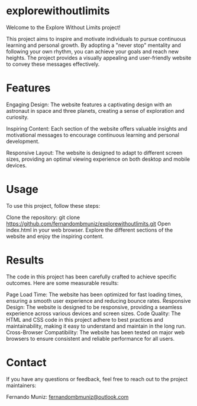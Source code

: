 # explorewithoutlimits

Welcome to the Explore Without Limits project!

This project aims to inspire and motivate individuals to pursue continuous learning and personal growth. By adopting a "never stop" mentality and following your own rhythm, you can achieve your goals and reach new heights. The project provides a visually appealing and user-friendly website to convey these messages effectively.

# Features
Engaging Design: The website features a captivating design with an astronaut in space and three planets, creating a sense of exploration and curiosity.

Inspiring Content: Each section of the website offers valuable insights and motivational messages to encourage continuous learning and personal development.

Responsive Layout: The website is designed to adapt to different screen sizes, providing an optimal viewing experience on both desktop and mobile devices.

# Usage
To use this project, follow these steps:

Clone the repository: git clone https://github.com/fernandombmuniz/explorewithoutlimits.git
Open index.html in your web browser.
Explore the different sections of the website and enjoy the inspiring content.

# Results
The code in this project has been carefully crafted to achieve specific outcomes. Here are some measurable results:

Page Load Time: The website has been optimized for fast loading times, ensuring a smooth user experience and reducing bounce rates.
Responsive Design: The website is designed to be responsive, providing a seamless experience across various devices and screen sizes.
Code Quality: The HTML and CSS code in this project adhere to best practices and maintainability, making it easy to understand and maintain in the long run.
Cross-Browser Compatibility: The website has been tested on major web browsers to ensure consistent and reliable performance for all users.

# Contact
If you have any questions or feedback, feel free to reach out to the project maintainers:

Fernando Muniz: fernandombmuniz@outlook.com
